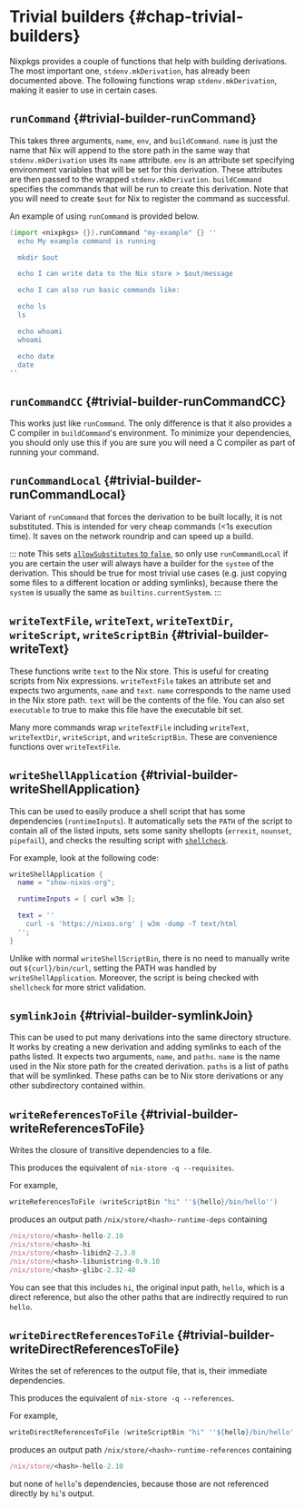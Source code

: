 # Trivial builders {#chap-trivial-builders}

Nixpkgs provides a couple of functions that help with building derivations. The most important one, `stdenv.mkDerivation`, has already been documented above. The following functions wrap `stdenv.mkDerivation`, making it easier to use in certain cases.

## `runCommand` {#trivial-builder-runCommand}

This takes three arguments, `name`, `env`, and `buildCommand`. `name` is just the name that Nix will append to the store path in the same way that `stdenv.mkDerivation` uses its `name` attribute. `env` is an attribute set specifying environment variables that will be set for this derivation. These attributes are then passed to the wrapped `stdenv.mkDerivation`. `buildCommand` specifies the commands that will be run to create this derivation. Note that you will need to create `$out` for Nix to register the command as successful.

An example of using `runCommand` is provided below.

```nix
(import <nixpkgs> {}).runCommand "my-example" {} ''
  echo My example command is running

  mkdir $out

  echo I can write data to the Nix store > $out/message

  echo I can also run basic commands like:

  echo ls
  ls

  echo whoami
  whoami

  echo date
  date
''
```

## `runCommandCC` {#trivial-builder-runCommandCC}

This works just like `runCommand`. The only difference is that it also provides a C compiler in `buildCommand`'s environment. To minimize your dependencies, you should only use this if you are sure you will need a C compiler as part of running your command.

## `runCommandLocal` {#trivial-builder-runCommandLocal}

Variant of `runCommand` that forces the derivation to be built locally, it is not substituted. This is intended for very cheap commands (<1s execution time). It saves on the network roundrip and can speed up a build.

::: note
This sets [`allowSubstitutes` to `false`](https://nixos.org/nix/manual/#adv-attr-allowSubstitutes), so only use `runCommandLocal` if you are certain the user will always have a builder for the `system` of the derivation. This should be true for most trivial use cases (e.g. just copying some files to a different location or adding symlinks), because there the `system` is usually the same as `builtins.currentSystem`.
:::

## `writeTextFile`, `writeText`, `writeTextDir`, `writeScript`, `writeScriptBin` {#trivial-builder-writeText}

These functions write `text` to the Nix store. This is useful for creating scripts from Nix expressions. `writeTextFile` takes an attribute set and expects two arguments, `name` and `text`. `name` corresponds to the name used in the Nix store path. `text` will be the contents of the file. You can also set `executable` to true to make this file have the executable bit set.

Many more commands wrap `writeTextFile` including `writeText`, `writeTextDir`, `writeScript`, and `writeScriptBin`. These are convenience functions over `writeTextFile`.

## `writeShellApplication` {#trivial-builder-writeShellApplication}

This can be used to easily produce a shell script that has some dependencies (`runtimeInputs`). It automatically sets the `PATH` of the script to contain all of the listed inputs, sets some sanity shellopts (`errexit`, `nounset`, `pipefail`), and checks the resulting script with [`shellcheck`](https://github.com/koalaman/shellcheck).

For example, look at the following code:

```nix
writeShellApplication {
  name = "show-nixos-org";

  runtimeInputs = [ curl w3m ];

  text = ''
    curl -s 'https://nixos.org' | w3m -dump -T text/html
  '';
}
```

Unlike with normal `writeShellScriptBin`, there is no need to manually write out `${curl}/bin/curl`, setting the PATH
was handled by `writeShellApplication`. Moreover, the script is being checked with `shellcheck` for more strict
validation.

## `symlinkJoin` {#trivial-builder-symlinkJoin}

This can be used to put many derivations into the same directory structure. It works by creating a new derivation and adding symlinks to each of the paths listed. It expects two arguments, `name`, and `paths`. `name` is the name used in the Nix store path for the created derivation. `paths` is a list of paths that will be symlinked. These paths can be to Nix store derivations or any other subdirectory contained within.

## `writeReferencesToFile` {#trivial-builder-writeReferencesToFile}

Writes the closure of transitive dependencies to a file.

This produces the equivalent of `nix-store -q --requisites`.

For example,

```nix
writeReferencesToFile (writeScriptBin "hi" ''${hello}/bin/hello'')
```

produces an output path `/nix/store/<hash>-runtime-deps` containing

```nix
/nix/store/<hash>-hello-2.10
/nix/store/<hash>-hi
/nix/store/<hash>-libidn2-2.3.0
/nix/store/<hash>-libunistring-0.9.10
/nix/store/<hash>-glibc-2.32-40
```

You can see that this includes `hi`, the original input path,
`hello`, which is a direct reference, but also
the other paths that are indirectly required to run `hello`.

## `writeDirectReferencesToFile` {#trivial-builder-writeDirectReferencesToFile}

Writes the set of references to the output file, that is, their immediate dependencies.

This produces the equivalent of `nix-store -q --references`.

For example,

```nix
writeDirectReferencesToFile (writeScriptBin "hi" ''${hello}/bin/hello'')
```

produces an output path `/nix/store/<hash>-runtime-references` containing

```nix
/nix/store/<hash>-hello-2.10
```

but none of `hello`'s dependencies, because those are not referenced directly
by `hi`'s output.
